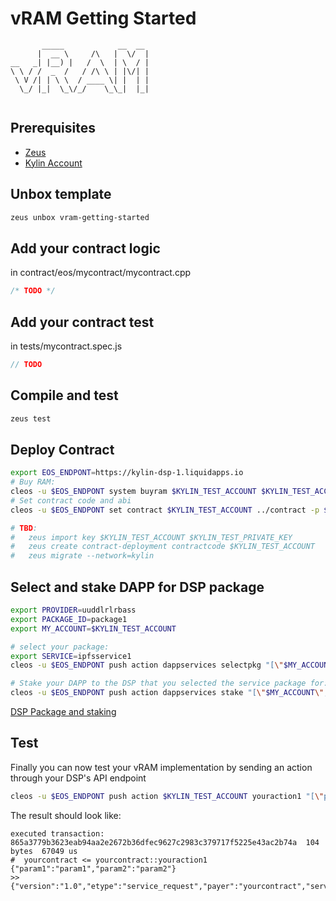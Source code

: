 vRAM Getting Started
====================

```            
       _____            __  __ 
      |  __ \     /\   |  \/  |
__   _| |__) |   /  \  | \  / |
\ \ / /  _  /   / /\ \ | |\/| |
 \ V /| | \ \  / ____ \| |  | |
  \_/ |_|  \_\/_/    \_\_|  |_|
            
```
## Prerequisites

* [Zeus](zeus-getting-started.md)
* [Kylin Account](kylin-account.md)

## Unbox template
```bash
zeus unbox vram-getting-started
```
## Add your contract logic
in contract/eos/mycontract/mycontract.cpp
```cpp
/* TODO */
```

## Add your contract test
in tests/mycontract.spec.js
```javascript
// TODO
```
## Compile and test
```bash
zeus test
```

## Deploy Contract
```bash
export EOS_ENDPONT=https://kylin-dsp-1.liquidapps.io
# Buy RAM:
cleos -u $EOS_ENDPONT system buyram $KYLIN_TEST_ACCOUNT $KYLIN_TEST_ACCOUNT "50.0000 EOS" -p $KYLIN_TEST_ACCOUNT@active
# Set contract code and abi
cleos -u $EOS_ENDPONT set contract $KYLIN_TEST_ACCOUNT ../contract -p $KYLIN_TEST_ACCOUNT@active
```


```bash
# TBD: 
#   zeus import key $KYLIN_TEST_ACCOUNT $KYLIN_TEST_PRIVATE_KEY
#   zeus create contract-deployment contractcode $KYLIN_TEST_ACCOUNT
#   zeus migrate --network=kylin
```

## Select and stake DAPP for DSP package

```bash
export PROVIDER=uuddlrlrbass
export PACKAGE_ID=package1
export MY_ACCOUNT=$KYLIN_TEST_ACCOUNT

# select your package: 
export SERVICE=ipfsservice1
cleos -u $EOS_ENDPONT push action dappservices selectpkg "[\"$MY_ACCOUNT\",\"$PROVIDER\",\"$SERVICE\",\"$PACKAGE_ID\"]" -p $MY_ACCOUNT@active

# Stake your DAPP to the DSP that you selected the service package for:
cleos -u $EOS_ENDPONT push action dappservices stake "[\"$MY_ACCOUNT\",\"$PROVIDER\",\"$SERVICE\",\"50.0000 DAPP\"]' -p $MY_ACCOUNT@active
```

[DSP Package and staking](dsp-packages-and-staking.md)

## Test
Finally you can now test your vRAM implementation by sending an action through your DSP's API endpoint

```bash
cleos -u $EOS_ENDPONT push action $KYLIN_TEST_ACCOUNT youraction1 "[\"param1\",\"param2\"]" -p $KYLIN_TEST_ACCOUNT@active
```

The result should look like:
```
executed transaction: 865a3779b3623eab94aa2e2672b36dfec9627c2983c379717f5225e43ac2b74a  104 bytes  67049 us
#  yourcontract <= yourcontract::youraction1         {"param1":"param1","param2":"param2"}
>> {"version":"1.0","etype":"service_request","payer":"yourcontract","service":"ipfsservice1","action":"commit","provider":"","data":"DH......"}
```